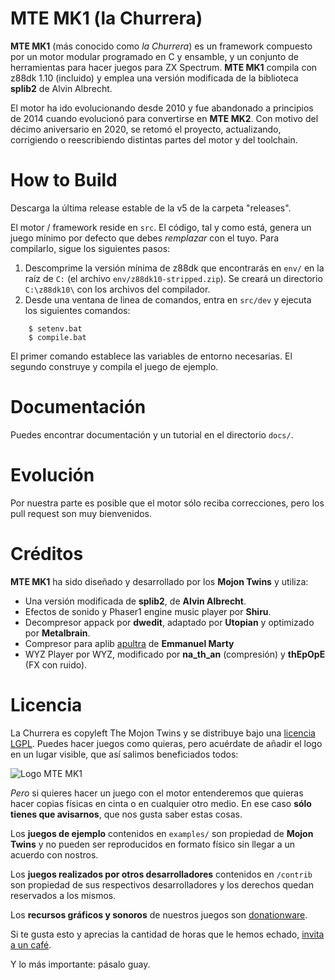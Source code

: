 # MTE MK1 (la Churrera)

**MTE MK1** (más conocido como *la Churrera*) es un framework compuesto por un motor modular programado en C y ensamble, y un conjunto de herramientas para hacer juegos para ZX Spectrum. **MTE MK1** compila con z88dk 1.10 (incluido) y emplea una versión modificada de la biblioteca **splib2** de Alvin Albrecht.

El motor ha ido evolucionando desde 2010 y fue abandonado a principios de 2014 cuando evolucionó para convertirse en **MTE MK2**. Con motivo del décimo aniversario en 2020, se retomó el proyecto, actualizando, corrigiendo o reescribiendo distintas partes del motor y del toolchain.

# How to Build

Descarga la última release estable de la v5 de la carpeta "releases".

El motor / framework reside en `src`. El código, tal y como está, genera un juego mínimo por defecto que debes *remplazar* con el tuyo. Para compilarlo, sigue los siguientes pasos:

1. Descomprime la versión mínima de z88dk que encontrarás en `env/` en la raíz de `C:` (el archivo `env/z88dk10-stripped.zip`). Se creará un directorio `C:\z88dk10\` con los archivos del compilador.
2. Desde una ventana de linea de comandos, entra en `src/dev` y ejecuta los siguientes comandos:

```
	$ setenv.bat
	$ compile.bat
```

El primer comando establece las variables de entorno necesarias. El segundo construye y compila el juego de ejemplo.

# Documentación

Puedes encontrar documentación y un tutorial en el directorio `docs/`.

# Evolución

Por nuestra parte es posible que el motor sólo reciba correcciones, pero los pull request son muy bienvenidos.

# Créditos

**MTE MK1** ha sido diseñado y desarrollado por los **Mojon Twins** y utiliza:

* Una versión modificada de **splib2**, de **Alvin Albrecht**.
* Efectos de sonido y Phaser1 engine music player por **Shiru**.
* Decompresor appack por **dwedit**, adaptado por **Utopian** y optimizado por **Metalbrain**.
* Compresor para aplib [apultra](https://github.com/emmanuel-marty/apultra) de **Emmanuel Marty**
* WYZ Player por WYZ, modificado por **na_th_an** (compresión) y **thEpOpE** (FX con ruido).

# Licencia

La Churrera es copyleft The Mojon Twins y se distribuye bajo una [licencia LGPL](https://github.com/mojontwins/MK1/blob/master/LICENSE). Puedes hacer juegos como quieras, pero acuérdate de añadir el logo en un lugar visible, que así salimos beneficiados todos:

![Logo MTE MK1](https://github.com/mojontwins/MK1/blob/master/logo.png)

*Pero* si quieres hacer un juego con el motor entenderemos que quieras hacer copias físicas en cinta o en cualquier otro medio. En ese caso **sólo tienes que avisarnos**, que nos gusta saber estas cosas.

Los **juegos de ejemplo** contenidos en `examples/` son propiedad de **Mojon Twins** y no pueden ser reproducidos en formato físico sin llegar a un acuerdo con nostros.

Los **juegos realizados por otros desarrolladores** contenidos en `/contrib` son propiedad de sus respectivos desarrolladores y los derechos quedan reservados a los mismos.

Los **recursos gráficos y sonoros** de nuestros juegos son [donationware](https://en.wikipedia.org/wiki/Donationware). 

Si te gusta esto y aprecias la cantidad de horas que le hemos echado, [invita a un café](https://ko-fi.com/I2I0JUJ9).

Y lo más importante: pásalo guay.
